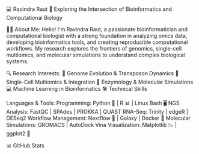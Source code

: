 💻 Ravindra Raut
🚀 Exploring the Intersection of Bioinformatics and Computational Biology


🧑‍🔬 About Me:
Hello! I'm Ravindra Raut, a passionate bioinformatician and computational biologist with a strong foundation in analyzing omics data, developing bioinformatics tools, and creating reproducible computational workflows. My research explores the frontiers of genomics, single-cell multiomics, and molecular simulations to understand complex biological systems.

🔍 Research Interests:
🌱 Genome Evolution & Transposon Dynamics
🧬 Single-Cell Multiomics & Integration
🧪 Enzymology & Molecular Simulations
💻 Machine Learning in Bioinformatics
🛠️ Technical Skills

Languages & Tools:
Programming: Python 🐍 | R 📊 | Linux Bash 🖥️
NGS Analysis: FastQC | SPAdes | PROKKA | QUAST
RNA-Seq: Trinity | edgeR | DESeq2
Workflow Management: Nextflow 🚀 | Galaxy | Docker 🐳
Molecular Simulations: GROMACS | AutoDock Vina
Visualization: Matplotlib 📉 | ggplot2 🎨

📊 GitHub Stats




